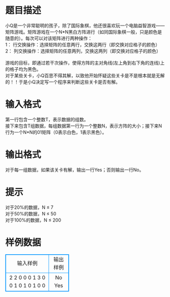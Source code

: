 # 

 
 # 题目描述 
小Q是一个非常聪明的孩子，除了国际象棋，他还很喜欢玩一个电脑益智游戏——矩阵游戏。矩阵游戏在一个N*N黑白方阵进行（如同国际象棋一般，只是颜色是随意的）。每次可以对该矩阵进行两种操作：<BR>1：	行交换操作：选择矩阵的任意两行，交换这两行（即交换对应格子的颜色）<BR>2：	列交换操作：选择矩阵的任意两列，交换这两列（即交换对应格子的颜色）<BR><BR>	游戏的目标，即通过若干次操作，使得方阵的主对角线(左上角到右下角的连线)上的格子均为黑色。<BR>	对于某些关卡，小Q百思不得其解，以致他开始怀疑这些关卡是不是根本就是无解的！！于是小Q决定写一个程序来判断这些关卡是否有解。<BR> 

 
 # 输入格式 
第一行包含一个整数T，表示数据的组数。<BR>	接下来包含T组数据，每组数据第一行为一个整数N，表示方阵的大小；接下来N行为一个N*N的01矩阵（0表示白色，1表示黑色）。<BR> 

 
 # 输出格式 
对于每一组数据，如果该关卡有解，输出一行Yes；否则输出一行No。 

 
 # 提示 
对于20%的数据，N&nbsp;≤&nbsp;7<BR>	对于50%的数据，N&nbsp;≤&nbsp;50<BR>	对于100%的数据，N&nbsp;≤&nbsp;200<BR> 
# 样例数据
<style>
        table,table tr th, table tr td { border:1px solid #0094ff; }
        table { width: 200px; min-height: 25px; line-height: 25px; text-align: center; border-collapse: collapse;}   
    </style>
<table>
	<tr>
		<td>输入样例</td>
		<td>输出样例</td>
	</tr>
<tr><td>2
2
0 0
0 1
3
0 0 1
0 1 0
1 0 0
</td><td>No
Yes
</td></tr></table>
